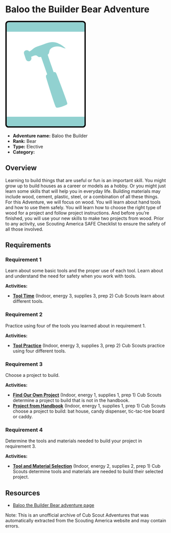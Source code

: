 # Baloo the Builder Bear Adventure

![Baloo the Builder Bear adventure belt loop](images/baloo-the-builder.jpg)

- **Adventure name:** Baloo the Builder
- **Rank:** Bear
- **Type:** Elective
- **Category:** 

## Overview

Learning to build things that are useful or fun is an important skill. You might grow up to build houses as a career or models as a hobby. Or you might just learn some skills that will help you in everyday life. Building materials may include wood, cement, plastic, steel, or a combination of all these things. For this Adventure, we will focus on wood. You will learn about hand tools and how to use them safely. You will learn how to choose the right type of wood for a project and follow project instructions. And before you’re finished, you will use your new skills to make two projects from wood. Prior to any activity, use Scouting America SAFE Checklist to ensure the safety of all those involved.

## Requirements

### Requirement 1

Learn about some basic tools and the proper use of each tool. Learn about and understand the need for safety when you work with tools.

**Activities:**

- **[Tool Time](https://www.scouting.org/cub-scout-activities/tool-time/)** (Indoor, energy 3, supplies 3, prep 2)
  Cub Scouts learn about different tools.

### Requirement 2

Practice using four of the tools you learned about in requirement 1.

**Activities:**

- **[Tool Practice](https://www.scouting.org/cub-scout-activities/tool-practice/)** (Indoor, energy 3, supplies 3, prep 2)
  Cub Scouts practice using four different tools.

### Requirement 3

Choose a project to build.

**Activities:**

- **[Find Our Own Project](https://www.scouting.org/cub-scout-activities/find-our-own-project/)** (Indoor, energy 1, supplies 1, prep 1)
  Cub Scouts determine a project to build that is not in the handbook.
- **[Project from Handbook](https://www.scouting.org/cub-scout-activities/project-from-handbook/)** (Indoor, energy 1, supplies 1, prep 1)
  Cub Scouts choose a project to build: bat house, candy dispenser, tic-tac-toe board or caddy.

### Requirement 4

Determine the tools and materials needed to build your project in requirement 3.

**Activities:**

- **[Tool and Material Selection](https://www.scouting.org/cub-scout-activities/tool-and-material-selection/)** (Indoor, energy 2, supplies 2, prep 1)
  Cub Scouts determine tools and materials are needed to build their selected project.


## Resources

- [Baloo the Builder Bear adventure page](https://www.scouting.org/cub-scout-adventures/baloo-the-builder/)

Note: This is an unofficial archive of Cub Scout Adventures that was automatically extracted from the Scouting America website and may contain errors.
